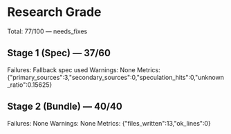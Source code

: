 # Research Grade
Total: 77/100 — needs_fixes

## Stage 1 (Spec) — 37/60
Failures: Fallback spec used
Warnings: None
Metrics: {"primary_sources":3,"secondary_sources":0,"speculation_hits":0,"unknown_ratio":0.15625}

## Stage 2 (Bundle) — 40/40
Failures: None
Warnings: None
Metrics: {"files_written":13,"ok_lines":0}